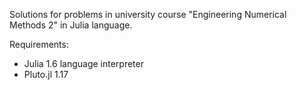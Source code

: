 Solutions for problems in university course  "Engineering Numerical Methods 2" in Julia language.

Requirements:
- Julia 1.6 language interpreter 
- Pluto.jl 1.17
